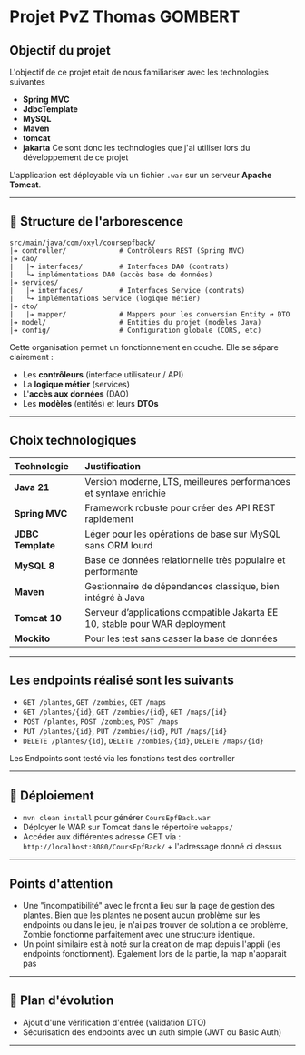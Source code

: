 # Projet PvZ Thomas GOMBERT

## Objectif du projet

L'objectif de ce projet etait de nous familiariser avec les technologies suivantes
- **Spring MVC**
- **JdbcTemplate**
- **MySQL**
- **Maven**
- **tomcat**
- **jakarta**
Ce sont donc les technologies que j'ai utiliser lors du développement de ce projet


L'application est déployable via un fichier `.war` sur un serveur **Apache Tomcat**.

---

## 📁 Structure de l'arborescence

```plaintext
src/main/java/com/oxyl/coursepfback/
|➔ controller/             # Contrôleurs REST (Spring MVC)
|➔ dao/
|   |➔ interfaces/         # Interfaces DAO (contrats)
|   └➔ implémentations DAO (accès base de données)
|➔ services/
|   |➔ interfaces/         # Interfaces Service (contrats)
|   └➔ implémentations Service (logique métier)
|➔ dto/
|   |➔ mapper/             # Mappers pour les conversion Entity ⇄ DTO
|➔ model/                  # Entities du projet (modèles Java)
|➔ config/                 # Configuration globale (CORS, etc)
```

Cette organisation permet un fonctionnement en couche.
Elle se sépare clairement :
- Les **contrôleurs** (interface utilisateur / API)
- La **logique métier** (services)
- L'**accès aux données** (DAO)
- Les **modèles** (entités) et leurs **DTOs**

---

##  Choix technologiques

| Technologie | Justification |
|:---|:---|
| **Java 21** | Version moderne, LTS, meilleures performances et syntaxe enrichie |
| **Spring MVC** | Framework robuste pour créer des API REST rapidement |
| **JDBC Template** | Léger pour les opérations de base sur MySQL sans ORM lourd |
| **MySQL 8** | Base de données relationnelle très populaire et performante |
| **Maven** | Gestionnaire de dépendances classique, bien intégré à Java |
| **Tomcat 10** | Serveur d’applications compatible Jakarta EE 10, stable pour WAR deployment |
| **Mockito** | Pour les test sans casser la base de données

---

## Les endpoints réalisé sont les suivants

- `GET /plantes`, `GET /zombies`, `GET /maps`
- `GET /plantes/{id}`, `GET /zombies/{id}`, `GET /maps/{id}`
- `POST /plantes`, `POST /zombies`, `POST /maps`
- `PUT /plantes/{id}`, `PUT /zombies/{id}`, `PUT /maps/{id}`
- `DELETE /plantes/{id}`, `DELETE /zombies/{id}`, `DELETE /maps/{id}`

Les Endpoints sont testé via les fonctions test des controller

---

## 🔗 Déploiement

- `mvn clean install` pour générer `CoursEpfBack.war`
- Déployer le WAR sur Tomcat dans le répertoire `webapps/`
- Accéder aux différentes adresse GET via : `http://localhost:8080/CoursEpfBack/` + l'adressage donné ci dessus

---

## Points d'attention

- Une "incompatibilité" avec le front a lieu sur la page de gestion des plantes. Bien que les plantes ne posent aucun problème sur les endpoints ou dans le jeu, je n'ai pas trouver de solution a ce problème, Zombie fonctionne parfaitement avec une structure identique.
- Un point similaire est à noté sur la création de map depuis l'appli (les endpoints fonctionnent). Également lors de la partie, la map n'apparait pas

---

## 📅 Plan d'évolution

- Ajout d'une vérification d'entrée (validation DTO)
- Sécurisation des endpoints avec un auth simple (JWT ou Basic Auth)

---